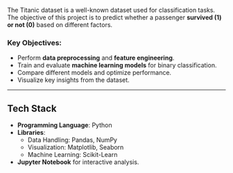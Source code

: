 The Titanic dataset is a well-known dataset used for classification tasks. The objective of this project is to predict whether a passenger **survived (1) or not (0)** based on different factors.

###  Key Objectives:
- Perform **data preprocessing** and **feature engineering**.
- Train and evaluate **machine learning models** for binary classification.
- Compare different models and optimize performance.
- Visualize key insights from the dataset.

---

##  Tech Stack

- **Programming Language**: Python 
- **Libraries**:
  - Data Handling: Pandas, NumPy
  - Visualization: Matplotlib, Seaborn
  - Machine Learning: Scikit-Learn
- **Jupyter Notebook** for interactive analysis.
